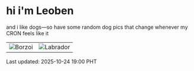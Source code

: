 # hi i'm Leoben

and i like dogs—so have some random dog pics that change whenever my CRON feels like it

|  |  |
|--------|----------|
| ![Borzoi](https://random-dog-vercel.vercel.app/api/random-borzoi?v=1761303612) | ![Labrador](https://random-dog-vercel.vercel.app/api/random-labrador?v=1761303612) |

Last updated: 2025-10-24 19:00 PHT
